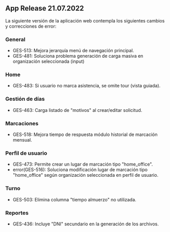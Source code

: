 ## App Release 21.07.2022

La siguiente versión de la aplicación web contempla los siguientes cambios y correcciones de error:

### General

- GES-513: Mejora jerarquía menú de navegación principal.
- GES-481: Soluciona problema generación de carga masiva en organización seleccionada (input)

### Home

- GES-483: Si usuario no marca asistencia, se omite tour (vista guiada).

### Gestión de días 

- GES-463: Carga listado de "motivos" al crear/editar solicitud. 

### Marcaciones

- GES-518: Mejora tiempo de respuesta módulo historial de marcación mensual.

### Perfil de usuario

- GES-473: Permite crear un lugar de marcación tipo "home_office".
- error(GES-516): Soluciona modificación lugar de marcación tipo "home_office" según organización seleccionada en perfil de usuario.

### Turno

- GES-503: Elimina columna "tiempo almuerzo" no utilizada.

### Reportes

- GES-436: Incluye "DNI" secundario en la generación de los archivos.




